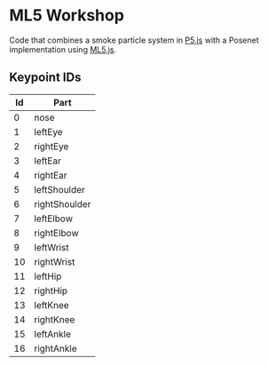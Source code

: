 # ML5 Workshop

Code that combines a smoke particle system in [P5.js](https://p5js.org/) with a Posenet implementation using [ML5.js](https://ml5js.org/).

## Keypoint IDs

| Id | Part |
| -- | -- |
| 0 | nose |
| 1 | leftEye |
| 2 | rightEye |
| 3 | leftEar |
| 4 | rightEar |
| 5 | leftShoulder |
| 6 | rightShoulder |
| 7 | leftElbow |
| 8 | rightElbow |
| 9 | leftWrist |
| 10 | rightWrist |
| 11 | leftHip |
| 12 | rightHip |
| 13 | leftKnee |
| 14 | rightKnee |
| 15 | leftAnkle |
| 16 | rightAnkle |
